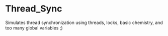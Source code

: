 # Thread_Sync
Simulates thread synchronization using threads, locks, basic chemistry, and too many global variables ;)
